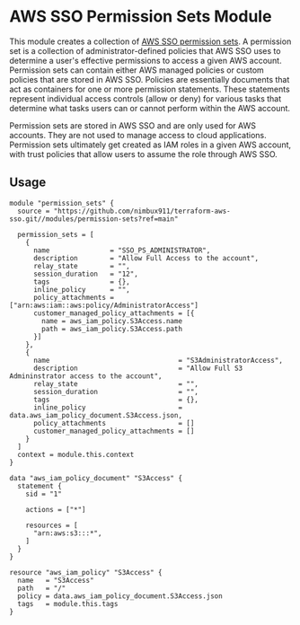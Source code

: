 # AWS SSO Permission Sets Module

This module creates a collection of [AWS SSO permission sets](https://docs.aws.amazon.com/singlesignon/latest/userguide/permissionsetsconcept.html). A permission set is a collection of administrator-defined policies that AWS SSO uses to determine a user's effective permissions to access a given AWS account. Permission sets can contain either AWS managed policies or custom policies that are stored in AWS SSO. Policies are essentially documents that act as containers for one or more permission statements. These statements represent individual access controls (allow or deny) for various tasks that determine what tasks users can or cannot perform within the AWS account.

Permission sets are stored in AWS SSO and are only used for AWS accounts. They are not used to manage access to cloud applications. Permission sets ultimately get created as IAM roles in a given AWS account, with trust policies that allow users to assume the role through AWS SSO.

## Usage

```hcl
module "permission_sets" {
  source = "https://github.com/nimbux911/terraform-aws-sso.git//modules/permission-sets?ref=main"

  permission_sets = [
    {
      name               = "SSO_PS_ADMINISTRATOR",
      description        = "Allow Full Access to the account",
      relay_state        = "",
      session_duration   = "12",
      tags               = {},
      inline_policy      = "",
      policy_attachments = ["arn:aws:iam::aws:policy/AdministratorAccess"]
      customer_managed_policy_attachments = [{
        name = aws_iam_policy.S3Access.name
        path = aws_iam_policy.S3Access.path
      }]
    },
    {
      name                                = "S3AdministratorAccess",
      description                         = "Allow Full S3 Admininstrator access to the account",
      relay_state                         = "",
      session_duration                    = "",
      tags                                = {},
      inline_policy                       = data.aws_iam_policy_document.S3Access.json,
      policy_attachments                  = []
      customer_managed_policy_attachments = []
    }
  ]
  context = module.this.context
}

data "aws_iam_policy_document" "S3Access" {
  statement {
    sid = "1"

    actions = ["*"]

    resources = [
      "arn:aws:s3:::*",
    ]
  }
}

resource "aws_iam_policy" "S3Access" {
  name   = "S3Access"
  path   = "/"
  policy = data.aws_iam_policy_document.S3Access.json
  tags   = module.this.tags
}

```
